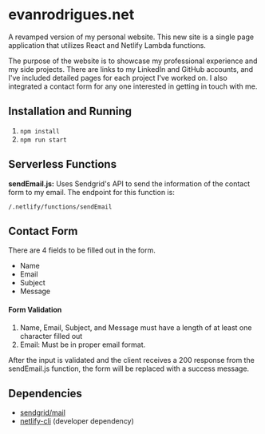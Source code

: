 # evanrodrigues.net

A revamped version of my personal website. This new site is a single page application that utilizes React and Netlify Lambda functions.

The purpose of the website is to showcase my professional experience and my side projects. There are links to my LinkedIn and GitHub accounts, and I've included detailed pages for each project I've worked on. I also integrated a contact form for any one interested in getting in touch with me.

## Installation and Running

1. `npm install`
1. `npm run start`

## Serverless Functions

**sendEmail.js:** Uses Sendgrid's API to send the information of the contact form to my email. The endpoint for this function is:

`/.netlify/functions/sendEmail`

## Contact Form

There are 4 fields to be filled out in the form.

-   Name
-   Email
-   Subject
-   Message

#### Form Validation

1. Name, Email, Subject, and Message must have a length of at least one character filled out
1. Email: Must be in proper email format.

After the input is validated and the client receives a 200 response from the sendEmail.js function, the form will be replaced with a success message.

## Dependencies

-   [sendgrid/mail](https://www.npmjs.com/package/@sendgrid/mail)
-   [netlify-cli](https://github.com/netlify/cli) (developer dependency)
